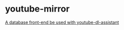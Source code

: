 # youtube-mirror

<a href="https://github.com/meiyushuku/youtube-dl-assistant" target="_blank">A database front-end be used with youtube-dl-assistant</a>
